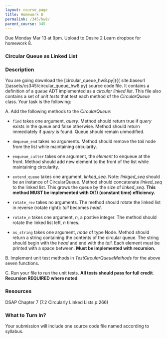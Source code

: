 ```yaml
---
layout: course_page
title: Homework 8
permalink: /345/hw8/
parent_course: 345
---
```


Due Monday Mar 13 at 9pm. Upload to Desire 2 Learn dropbox for homework 8.

### Circular Queue as Linked List

### Description
You are going download the [circular_queue_hw8.py]({{ site.baseurl }}assets/cs345/circular_queue_hw8.py) source code file. It contains a definition of a *queue* ADT implemented as a *circular linked list*. This file also contains a set of *unit tests* that test each method of the *CircularQueue* class. Your task is the following:

A. Add the following methods to the *CircularQueue*:

- ```find``` takes one argument, *query*. Method should return true if *query* exists in the queue and false otherwise.  Method should return immediately if *query* is found. Queue should remain unmodified.

- ```dequeue_end``` takes no arguments. Method should remove the *tail* node from the list while maintaining circularity.

- ```enqueue_cutter``` takes one argument, the *element* to enqueue at the front. Method should add new element to the front of the list while maintaining circularity.

- ```extend_queue```  takes one argument, *linked_seq*. Note: *linkged_seq* should be an instance of CircularQueue. Method should concatenate *linked_seq* to the linked list. This grows the queue by the size of *linked_seq*. **This method MUST be implemented with O(1) (constant time) efficiency.**

- ```rotate_rev``` takes no arguments. The method should rotate the linked list in reverse (rotate right): *tail* becomes *head*. 

- ```rotate_n``` takes one argument, *n*, a postive integer. The method should rotate the linked list left, *n* times.

- ```as_string``` takes one argument, *node* of type Node. Method should return a string containing the contents of the circular queue. The string should begin with the *head* and end with the *tail*. Each element must be printed with a space between. **Must be implemented with recursion.**

B. Implement unit test methods in *TestCircularQueueMethods* for the above seven functions.

C. Run your file to run the unit tests. **All tests should pass for full credit**. **Recursion REQUIRED where noted**.

### Resources
DSAP Chapter 7 (7.2 Circularly Linked Lists p.266)

### What to Turn In?
Your submission will include one source code file named according to syllabus.






